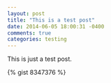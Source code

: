 ```yaml
---
layout: post
title: "This is a test post"
date: 2014-06-05 18:00:31 -0400
comments: true
categories: testing
---
```

This is just a test post.

{% gist 8347376 %}
